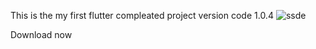 This is the my first flutter compleated project version code 1.0.4
![ssde](https://github.com/Nimantha-Perera/aurudu_nakath/assets/126785445/a49d8de0-a49c-4d1d-a413-9153e604b4e9)

Download now 
